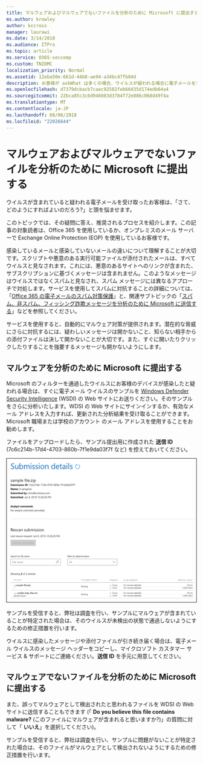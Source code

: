 ```yaml
---
title: マルウェアおよびマルウェアでないファイルを分析のために Microsoft に提出する
ms.author: krowley
author: kccross
manager: laurawi
ms.date: 3/14/2018
ms.audience: ITPro
ms.topic: article
ms.service: O365-seccomp
ms.custom: TN2DMC
localization_priority: Normal
ms.assetid: 12eba50e-661d-44b8-ae94-a34bc47fb84d
description: お客様が askWhat は多くの場合、ウイルスが疑われる場合に電子メールを受信すると今すぐ実行しますか?
ms.openlocfilehash: d7379dcbacb7caec92582feb66d35d174edb64a4
ms.sourcegitcommit: 22bca85c3c6d946083d3784f72e886c068d49f4a
ms.translationtype: MT
ms.contentlocale: ja-JP
ms.lasthandoff: 08/06/2018
ms.locfileid: "22026644"
---
```

# <a name="submitting-malware-and-non-malware-to-microsoft-for-analysis"></a>マルウェアおよびマルウェアでないファイルを分析のために Microsoft に提出する

ウイルスが含まれていると疑われる電子メールを受け取ったお客様は、「さて、どのようにすればよいのだろう?」と頭を悩ませます。
  
このトピックでは、その疑問に答え、推奨されるプロセスを紹介します。この記事の対象読者は、Office 365 を使用しているか、オンプレミスのメール サーバーで Exchange Online Protection (EOP) を使用しているお客様です。
  
感染しているメールと感染していないメールの違いについて理解することが大切です。スクリプトや悪意のある実行可能ファイルが添付されたメールは、すべてウイルスと見なされます。これには、悪意のあるサイトへのリンクが含まれた、サブスクリプションに基づくメッセージは含まれません。このようなメッセージはウイルスではなくスパムと見なされ、スパム メッセージには異なるアプローチで対処します。サービスを使用してスパムに対抗することの詳細については、「[Office 365 の電子メールのスパム対策保護](http://technet.microsoft.com/library/d5c58b9d-c9a2-4f2e-b4aa-b202aa4d5e7d.aspx)」と、関連サブトピックの「[スパム、非スパム、フィッシング詐欺メッセージを分析のために Microsoft に送信する](submit-spam-non-spam-and-phishing-scam-messages-to-microsoft-for-analysis.md)」などを参照してください。 
  
サービスを使用すると、自動的にマルウェア対策が提供されます。潜在的な脅威にさらに対抗するには、疑わしいメッセージは開かないこと、知らない相手からの添付ファイルは決して開かないことが大切です。また、すぐに開いたりクリックしたりすることを強要するメッセージも開かないようにします。
  
## <a name="submitting-malware-to-microsoft-for-analysis"></a>マルウェアを分析のために Microsoft に提出する

Microsoft のフィルターを通過したウイルスにお客様のデバイスが感染したと疑われる場合は、すぐに電子メール ウイルスのサンプルを [Windows Defender Security Intelligence](https://go.microsoft.com/fwlink/p/?LinkId=196858) (WSDI) の Web サイトにお送りください。そのサンプルをさらに分析いたします。WDSI の Web サイトにサインインするか、有効なメール アドレスを入力すれば、更新された分析結果を受け取ることができます。Microsoft 職場または学校のアカウント のメール アドレスを使用することをお勧めします。 
  
ファイルをアップロードしたら、サンプル提出用に作成された **送信 ID** (7c6c214b-17d4-4703-860b-7f1e9da03f7f など) を控えておいてください。 
  
![Windows Defender Security Intelligence の Web サイトでの送信の詳細](media/EOP-Malware-Protection-Center.png)
  
サンプルを受信すると、弊社は調査を行い、サンプルにマルウェアが含まれていることが特定された場合は、そのウイルスが未検出の状態で通過しないようにするための修正措置を行います。
  
ウイルスに感染したメッセージや添付ファイルが引き続き届く場合は、電子メール ウイルスのメッセージ ヘッダーをコピーし、マイクロソフト カスタマー サービス & サポートにご連絡ください。**送信 ID** を手元に用意してください。 
  
## <a name="submitting-non-malware-to-microsoft-for-analysis"></a>マルウェアでないファイルを分析のために Microsoft に提出する

また、誤ってマルウェアとして検出されたと思われるファイルを WDSI の Web サイトに送信することもできます (「 **Do you believe this file contains malware?** (このファイルにマルウェアが含まれると思いますか?)」の質問に対して「 **いいえ**」を選択してください)。
  
サンプルを受信すると、弊社は調査を行い、サンプルに問題がないことが特定された場合は、そのファイルがマルウェアとして検出されないようにするための修正措置を行います。
  

